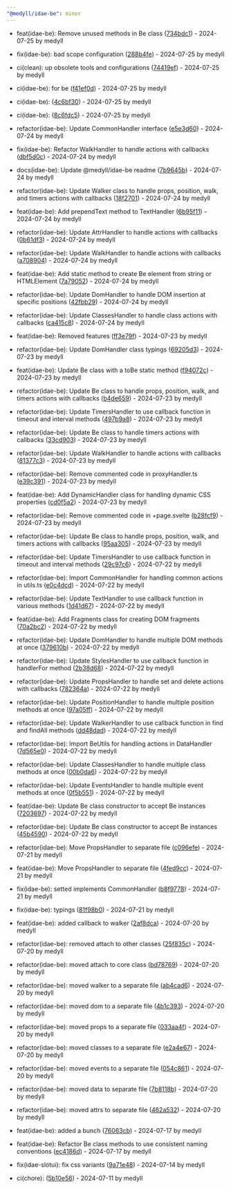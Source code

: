 ```yaml
---
"@medyll/idae-be": minor
---
```


- feat(idae-be): Remove unused methods in Be class ([734bdc1](https://github.com/medyll/idae/commit/734bdc1e1fba957ffd1acd4038310323f31bcd42)) - 2024-07-25 by medyll

- fix(idae-be): bad scope configuration ([288b4fe](https://github.com/medyll/idae/commit/288b4fec7b4299653495ee2b394623766b6835fe)) - 2024-07-25 by medyll

- ci(clean): up obsolete tools and configurations ([74419ef](https://github.com/medyll/idae/commit/74419ef0f91f27915db7235fbc348c5196ccfc2b)) - 2024-07-25 by medyll

- ci(idae-be): for be ([f41ef0d](https://github.com/medyll/idae/commit/f41ef0d65d89c17bfdc2fc931d1030d323d13f4b)) - 2024-07-25 by medyll

- ci(idae-be):  ([4c6bf30](https://github.com/medyll/idae/commit/4c6bf305adb7d9d9a4f01466ff5920c3cec6a533)) - 2024-07-25 by medyll

- ci(idae-be):  ([8c6fdc5](https://github.com/medyll/idae/commit/8c6fdc50f3afefe1bbdd150d972d193721dd7c55)) - 2024-07-25 by medyll

- refactor(idae-be): Update CommonHandler interface ([e5e3d60](https://github.com/medyll/idae/commit/e5e3d60bfecf9e2752c0b86c7fe00d7b9bee8588)) - 2024-07-24 by medyll

- fix(idae-be): Refactor WalkHandler to handle actions with callbacks ([dbf5d0c](https://github.com/medyll/idae/commit/dbf5d0c4c1c3ccdfabe73f594432fdca969b6daf)) - 2024-07-24 by medyll

- docs(idae-be): Update @medyll/idae-be readme ([7b9645b](https://github.com/medyll/idae/commit/7b9645b1726506fe0fd318a194a6265d352ba535)) - 2024-07-24 by medyll

- refactor(idae-be): Update Walker  class to handle props, position, walk, and timers actions with callbacks ([18f2701](https://github.com/medyll/idae/commit/18f270181fad646ef052cfa89b9a9a1b7e522dc4)) - 2024-07-24 by medyll

- feat(idae-be): Add prependText method to TextHandler ([6b95f11](https://github.com/medyll/idae/commit/6b95f118658b723471f2de4e4bd43204b59849d7)) - 2024-07-24 by medyll

- refactor(idae-be): Update AttrHandler to handle actions with callbacks ([0b61df3](https://github.com/medyll/idae/commit/0b61df337a3545e1bf136c7bb26e789d4527c583)) - 2024-07-24 by medyll

- refactor(idae-be): Update WalkHandler to handle actions with callbacks ([a708904](https://github.com/medyll/idae/commit/a708904362e8f7b8ed743ade1be7af692c1b5e1b)) - 2024-07-24 by medyll

- feat(idae-be): Add static method to create Be element from string or HTMLElement ([7a79052](https://github.com/medyll/idae/commit/7a790526941878b5295ce529f9518986bc4c3c17)) - 2024-07-24 by medyll

- refactor(idae-be): Update DomHandler to handle DOM insertion at specific positions ([42fbb29](https://github.com/medyll/idae/commit/42fbb29ed3aa7cb7b43be4b4d1eaa8eba8771524)) - 2024-07-24 by medyll

- refactor(idae-be): Update ClassesHandler to handle class actions with callbacks ([ca415c8](https://github.com/medyll/idae/commit/ca415c89323cf051d637a06b165d9118c37a45eb)) - 2024-07-24 by medyll

- feat(idae-be): Removed features ([ff3e79f](https://github.com/medyll/idae/commit/ff3e79f29c0e0608591f878e80d821710d935602)) - 2024-07-23 by medyll

- refactor(idae-be): Update DomHandler class typings ([69205d3](https://github.com/medyll/idae/commit/69205d3df847646f6616bf1a94e07824f18e51d6)) - 2024-07-23 by medyll

- feat(idae-be): Update Be class with a toBe static method ([f94072c](https://github.com/medyll/idae/commit/f94072c158edec4d4f7fa0cfb0979ab1cc3d512a)) - 2024-07-23 by medyll

- refactor(idae-be): Update Be class to handle props, position, walk, and timers actions with callbacks ([b4de659](https://github.com/medyll/idae/commit/b4de659761686ce73197d37fc0c7d1f64bf06cbc)) - 2024-07-23 by medyll

- refactor(idae-be): Update TimersHandler to use callback function in timeout and interval methods ([497b9a8](https://github.com/medyll/idae/commit/497b9a82eeb49d1c36271f33c0a0f75b0842af36)) - 2024-07-23 by medyll

- refactor(idae-be): Update Be class to handle timers actions with callbacks ([33cd903](https://github.com/medyll/idae/commit/33cd9030f15fd0d54ab0ff8d94a2dee9105a0959)) - 2024-07-23 by medyll

- refactor(idae-be): Update WalkHandler to handle actions with callbacks ([81377c3](https://github.com/medyll/idae/commit/81377c3e6733cb627667f1356a7321d1bea4a487)) - 2024-07-23 by medyll

- refactor(idae-be): Remove commented code in proxyHandler.ts ([e39c391](https://github.com/medyll/idae/commit/e39c39185d3a3f72b2cf62328d83fa6d940b1ed8)) - 2024-07-23 by medyll

- feat(idae-be): Add DynamicHandler class for handling dynamic CSS properties ([cd0f5a2](https://github.com/medyll/idae/commit/cd0f5a2e40d7066d7db3a624f178eef0a56fa1d9)) - 2024-07-23 by medyll

- refactor(idae-be): Remove commented code in +page.svelte ([b28fcf9](https://github.com/medyll/idae/commit/b28fcf9460f62b5a98eef505905d71446e911a39)) - 2024-07-23 by medyll

- refactor(idae-be): Update Be class to handle props, position, walk, and timers actions with callbacks ([95aa305](https://github.com/medyll/idae/commit/95aa305f971ec9ae3635c50def87eb2aae966f0d)) - 2024-07-23 by medyll

- refactor(idae-be): Update TimersHandler to use callback function in timeout and interval methods ([29c97c6](https://github.com/medyll/idae/commit/29c97c605ceb8007929295eb4fd421ccf7cb7278)) - 2024-07-22 by medyll

- refactor(idae-be): Import CommonHandler for handling common actions in utils.ts ([e0c4dcd](https://github.com/medyll/idae/commit/e0c4dcda82e5c768ab40e669033fd5d20faffaa8)) - 2024-07-22 by medyll

- refactor(idae-be): Update TextHandler to use callback function in various methods ([1d41d67](https://github.com/medyll/idae/commit/1d41d6708c454ed49641552e5397fb24184f5814)) - 2024-07-22 by medyll

- feat(idae-be): Add Fragments class for creating DOM fragments ([70a2bc2](https://github.com/medyll/idae/commit/70a2bc2e2971ab91746171a6dafc8b4d7585d861)) - 2024-07-22 by medyll

- refactor(idae-be): Update DomHandler to handle multiple DOM methods at once ([379610b](https://github.com/medyll/idae/commit/379610b8b45d812a5a9ad49e61528ba52261a011)) - 2024-07-22 by medyll

- refactor(idae-be): Update StylesHandler to use callback function in handlerFor method ([2b38d68](https://github.com/medyll/idae/commit/2b38d68f5b21f226b0485132f51c66af1d1774cc)) - 2024-07-22 by medyll

- refactor(idae-be): Update PropsHandler to handle set and delete actions with callbacks ([782364a](https://github.com/medyll/idae/commit/782364a7c147bb60893f05978c9d224c2697a7b5)) - 2024-07-22 by medyll

- refactor(idae-be): Update PositionHandler to handle multiple position methods at once ([97a05ff](https://github.com/medyll/idae/commit/97a05ffc979054f7fe65b495dfc0501d437ca7a5)) - 2024-07-22 by medyll

- refactor(idae-be): Update WalkerHandler to use callback function in find and findAll methods ([dd48dad](https://github.com/medyll/idae/commit/dd48dad12fe4f781f407d387047b73f6d5310826)) - 2024-07-22 by medyll

- refactor(idae-be): Import BeUtils for handling actions in DataHandler ([7d565e0](https://github.com/medyll/idae/commit/7d565e0ff3b64ef4585076474df433bdb59388fd)) - 2024-07-22 by medyll

- refactor(idae-be): Update ClassesHandler to handle multiple class methods at once ([00b0da6](https://github.com/medyll/idae/commit/00b0da63aebe8ed60f72d040f4e2cc439b67135a)) - 2024-07-22 by medyll

- refactor(idae-be): Update EventsHandler to handle multiple event methods at once ([0f5b551](https://github.com/medyll/idae/commit/0f5b55191a249a7a2f4a7d3d68be0f17d3e7c716)) - 2024-07-22 by medyll

- feat(idae-be): Update Be class constructor to accept Be instances ([7203697](https://github.com/medyll/idae/commit/7203697eed8f6257a189359750b783a96010e389)) - 2024-07-22 by medyll

- refactor(idae-be): Update Be class constructor to accept Be instances ([45b4590](https://github.com/medyll/idae/commit/45b459084324d19766c0d1ead6bcf8ed44be7f7f)) - 2024-07-22 by medyll

- refactor(idae-be): Move PropsHandler to separate file ([c096efe](https://github.com/medyll/idae/commit/c096efea5b0c7267c9438836ebdd42a3710948e1)) - 2024-07-21 by medyll

- feat(idae-be): Move PropsHandler to separate file ([4fed9cc](https://github.com/medyll/idae/commit/4fed9cc28af49622cde8f3e81067fdee58a3a516)) - 2024-07-21 by medyll

- fix(idae-be):  setted implements CommonHandler ([b8f9778](https://github.com/medyll/idae/commit/b8f9778f7e3b3c6d86646ed21cd4865af12b938f)) - 2024-07-21 by medyll

- fix(idae-be):  typings ([81f98b0](https://github.com/medyll/idae/commit/81f98b01f3cb7e5b440fedeb955ab6b7db5c424c)) - 2024-07-21 by medyll

- feat(idae-be): added callback to walker ([2af8dca](https://github.com/medyll/idae/commit/2af8dcae3800803ef8037b9c30c150fe0cd25a71)) - 2024-07-20 by medyll

- refactor(idae-be): removed attach  to other  classes ([25f835c](https://github.com/medyll/idae/commit/25f835c80d9aa9adf8563631ec46f6a505be0a6f)) - 2024-07-20 by medyll

- refactor(idae-be): moved attach  to core class ([bd78769](https://github.com/medyll/idae/commit/bd787697ff3a1fbe657c35402222c877550f8c41)) - 2024-07-20 by medyll

- refactor(idae-be): moved walker  to a separate file ([ab4cad6](https://github.com/medyll/idae/commit/ab4cad618725af52229205b84d58ecb231088a91)) - 2024-07-20 by medyll

- refactor(idae-be): moved dom  to a separate file ([4b1c393](https://github.com/medyll/idae/commit/4b1c393787d1d39e97dde4d72eb6915ce51fb83e)) - 2024-07-20 by medyll

- refactor(idae-be): moved props  to a separate file ([033aa4f](https://github.com/medyll/idae/commit/033aa4f1c1951e2206bf65e6d5adb1944f89ca59)) - 2024-07-20 by medyll

- refactor(idae-be): moved classes  to a separate file ([e2a4e67](https://github.com/medyll/idae/commit/e2a4e67c30ba6073a8039aa989267525da6a4db8)) - 2024-07-20 by medyll

- refactor(idae-be): moved events  to a separate file ([054c861](https://github.com/medyll/idae/commit/054c86187077ed3f31607846f67cb94c6e4e5d55)) - 2024-07-20 by medyll

- refactor(idae-be): moved data  to separate file ([7b8118b](https://github.com/medyll/idae/commit/7b8118b49913cb90462e054a8340072b3a3b9b94)) - 2024-07-20 by medyll

- refactor(idae-be): moved attrs to separate file ([462a532](https://github.com/medyll/idae/commit/462a5323369b01fc86d9548fe539808a74f09f1b)) - 2024-07-20 by medyll

- feat(idae-be): added a bunch ([76063cb](https://github.com/medyll/idae/commit/76063cb72ddf200c26144d8db8d1f459c5b5e71b)) - 2024-07-17 by medyll

- feat(idae-be): Refactor Be class methods to use consistent naming conventions ([ec4186d](https://github.com/medyll/idae/commit/ec4186d301bf33ed64e052f2b608a392169227d3)) - 2024-07-17 by medyll

- fix(idae-slotui): fix css variants ([9a71e48](https://github.com/medyll/idae/commit/9a71e48780f7262fc120297bb661130eae9ee00c)) - 2024-07-14 by medyll

- ci(chore):  ([5b10e56](https://github.com/medyll/idae/commit/5b10e560043ed1d2283b2b3907ec6094ae322c3d)) - 2024-07-11 by medyll
